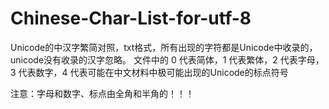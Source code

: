 # Chinese-Char-List-for-utf-8
Unicode的中汉字繁简对照，txt格式，所有出现的字符都是Unicode中收录的，unicode没有收录的汉字忽略。
文件中的 0 代表简体，1 代表繁体，2 代表字母，3 代表数字，4 代表可能在中文材料中极可能出现的Unicode的标点符号

注意：字母和数字、标点由全角和半角的！！！
